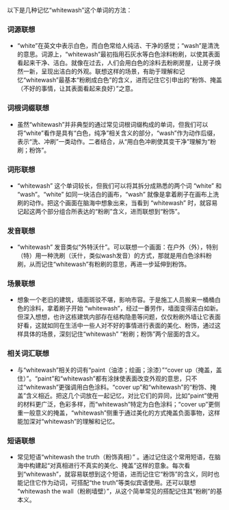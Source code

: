 以下是几种记忆“whitewash”这个单词的方法：

### 词源联想
 - “white”在英文中表示白色，而白色常给人纯洁、干净的感觉；“wash”是清洗的意思。词源上，“whitewash”最初指用石灰水等白色涂料粉刷，以使其表面看起来干净、洁白。就像在过去，人们会用白色的涂料去粉刷房屋，让房子焕然一新，呈现出洁白的外观。联想这样的场景，有助于理解和记忆“whitewash”最基本“粉刷成白色”的含义，进而记住它引申出的“粉饰、掩盖（不好的事情，让其表面看起来良好）”之意。

### 词根词缀联想
 - 虽然“whitewash”并非典型的通过常见词根词缀构成的单词，但我们可以将“white”看作是具有“白色，纯净”相关含义的部分，“wash”作为动作后缀，表示“洗、冲刷”一类动作。二者结合，从“用白色冲刷使其变干净”理解为“粉刷；粉饰”。

### 词形联想
 - “whitewash” 这个单词较长，但我们可以将其拆分成熟悉的两个词 “white” 和 “wash”。“white” 如同一块洁白的画布，“wash” 就像是拿着刷子在画布上洗刷的动作。把这个画面在脑海中想象出来，当看到 “whitewash” 时，就容易记起这两个部分组合所表达的“粉刷”含义，进而联想到“粉饰”。

### 发音联想
 - “whitewash” 发音类似“外特沃什”。可以联想一个画面：在户外（外），特别（特）用一种洗刷（沃什，类似wash发音）的方式，那就是用白色涂料粉刷，从而记住“whitewash”有粉刷的意思，再进一步延伸到粉饰。

### 场景联想
 - 想象一个老旧的建筑，墙面斑驳不堪，影响市容。于是施工人员搬来一桶桶白色的涂料，拿着刷子开始 “whitewash”，经过一番劳作，墙面变得洁白如新。但深入想想，也许这栋建筑内部存在结构隐患等问题，仅仅粉刷外墙让它表面好看，这就如同在生活中一些人对不好的事情进行表面的美化、粉饰，通过这样具体的场景，深刻记住“whitewash” “粉刷；粉饰”两个层面的含义。

### 相关词汇联想
 - 与“whitewash”相关的词有“paint（油漆；绘画；涂漆）”“cover up（掩盖，盖住）”。“paint”和“whitewash”都有涂抹使表面改变外观的意思，只不过“whitewash”更强调用白色涂料。“cover up”和“whitewash”的“粉饰、掩盖”含义相近。把这几个词放在一起记忆，对比它们的异同，比如“paint”使用的材料更广泛，色彩多样，而“whitewash”特定为白色涂料；“cover up”更侧重一般意义的掩盖，“whitewash”侧重于通过美化的方式掩盖负面事物，这样能加深对“whitewash”的理解和记忆。

### 短语联想
 - 常见短语“whitewash the truth（粉饰真相）” 。通过记住这个常用短语，在脑海中构建起“对真相进行不真实的美化、掩盖”这样的意象。每次看到“whitewash”，就容易联想到这个短语，进而记住它“粉饰”的含义，同时也能记住它作为动词，可搭配“the truth”等类似宾语使用。还可以联想 “whitewash the wall（粉刷墙壁）”，从这个简单常见的搭配记住其“粉刷”的基本义。 